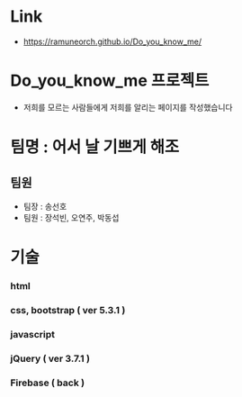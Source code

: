 # Link
- https://ramuneorch.github.io/Do_you_know_me/

# Do_you_know_me 프로젝트
- 저희를 모르는 사람들에게 저희를 알리는 페이지를 작성했습니다

# 팀명 : 어서 날 기쁘게 해조
## 팀원
- 팀장 : 송선호
- 팀원 : 장석빈, 오연주, 박동섭

# 기술
### html
### css, bootstrap ( ver 5.3.1 )
### javascript
### jQuery ( ver 3.7.1 )
### Firebase ( back )


